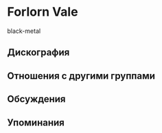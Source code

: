 # Forlorn Vale

black-metal

## Дискография


## Отношения с другими группами


## Обсуждения


## Упоминания

